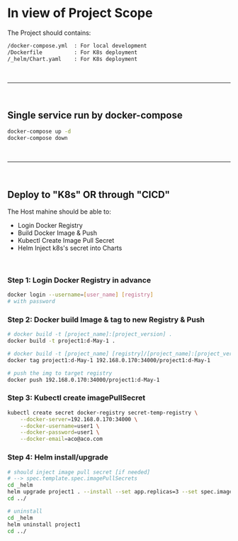 # In view of Project Scope

The Project should contains:

```sh
/docker-compose.yml  : For local development
/Dockerfile          : For K8s deployment
/_helm/Chart.yaml    : For K8s deployment
```

<br/>

---

<br/>

## Single service run by docker-compose

```sh
docker-compose up -d
docker-compose down
```

<br/>

---

<br/>

## Deploy to "K8s" OR through "CICD"

The Host mahine should be able to:

- Login Docker Registry
- Build Docker Image & Push
- Kubectl Create Image Pull Secret
- Helm Inject k8s's secret into Charts

<br/>

### Step 1: Login Docker Registry in advance

```sh
docker login --username=[user_name] [registry]
# with password
```

### Step 2: Docker build Image & tag to new Registry & Push

```sh
# docker build -t [project_name]:[project_version] .
docker build -t project1:d-May-1 .

# docker build -t [project_name] [registry]/[project_name]:[project_version]
docker tag project1:d-May-1 192.168.0.170:34000/project1:d-May-1

# push the img to target registry
docker push 192.168.0.170:34000/project1:d-May-1
```

### Step 3: Kubectl create imagePullSecret

```sh
kubectl create secret docker-registry secret-temp-registry \
    --docker-server=192.168.0.170:34000 \
    --docker-username=user1 \
    --docker-password=user1 \
    --docker-email=aco@aco.com
```

### Step 4: Helm install/upgrade

```sh
# should inject image pull secret [if needed]
# --> spec.template.spec.imagePullSecrets
cd _helm
helm upgrade project1 . --install --set app.replicas=3 --set spec.imagePullSecrets="secret-temp-registry"
cd ../

# uninstall
cd _helm
helm uninstall project1
cd ../
```
